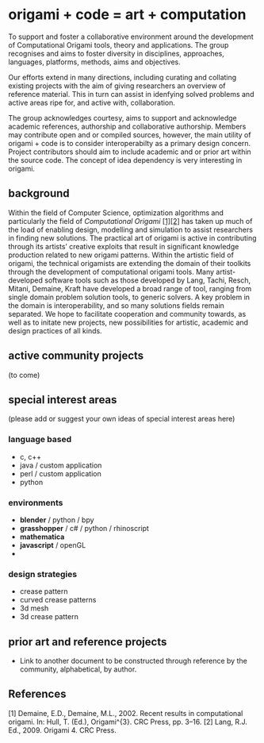 # origami + code = art + computation

To support and foster a collaborative environment around the development of Computational Origami tools, theory and applications. The group recognises and aims to foster diversity in disciplines, approaches, languages, platforms, methods, aims and objectives. 

Our efforts extend in many directions, including curating and collating existing projects with the aim of giving researchers an overview of reference material. This in turn can assist in idenfying solved problems and active areas ripe for, and active with, collaboration. 

The group acknowledges courtesy, aims to support and acknowledge academic references, authorship and collaborative authorship. Members may contribute open and or compiled sources, however, the main utility of origami + code is to consider interoperabilty as a primary design concern. Project contributors should aim to include academic and or prior art within the source code. The concept of idea dependency is very interesting in origami.

## background

Within the field of Computer Science, optimization algorithms and particularly the field of *Computational Origami* [[1]](#1)[[2]](#2) has taken up much of the load of enabling design, modelling and simulation to assist researchers in finding new solutions. The practical art of origami is active in contributing through its artists’ creative exploits that result in significant knowledge production related to new origami patterns. Within the artistic field of origami, the technical origamists are extending the domain of their toolkits through the development of computational origami tools. Many artist-developed software tools such as those developed by Lang, Tachi, Resch, Mitani, Demaine, Kraft have developed a broad range of tool, ranging from single domain problem solution tools, to generic solvers. A key problem in the domain is interoperability, and so many solutions fields remain separated. We hope to facilitate cooperation and community towards, as well as to initate new projects, new possibilities for artistic, academic and design practices of all kinds. 

## active community projects

(to come)

## special interest areas

(please add or suggest your own ideas of special interest areas here)

### language based

- c, c++
- java / custom application
- perl / custom application
- python

### environments

- **blender** / python / bpy
- **grasshopper** / c# / python / rhinoscript
- **mathematica**
- **javascript** / openGL
- 

### design strategies

- crease pattern
- curved crease patterns
- 3d mesh
- 3d crease pattern

## prior art and reference projects

- Link to another document to be constructed through reference by the community, alphabetical, by author.

## References
<a id="1">[1]</a> Demaine, E.D., Demaine, M.L., 2002. Recent results in computational origami. In: Hull, T. (Ed.), Origami^{3}. CRC Press, pp. 3–16.
<a id="2">[2]</a>  Lang, R.J. Ed., 2009. Origami 4. CRC Press.


